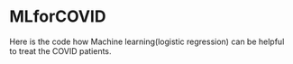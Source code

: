 # MLforCOVID
Here is the code how Machine learning(logistic regression) can be helpful to treat the COVID patients.
